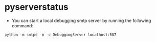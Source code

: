 # pyserverstatus
* You can start a local debugging smtp server by running the following command:
```
python -m smtpd -n -c DebuggingServer localhost:587
```
